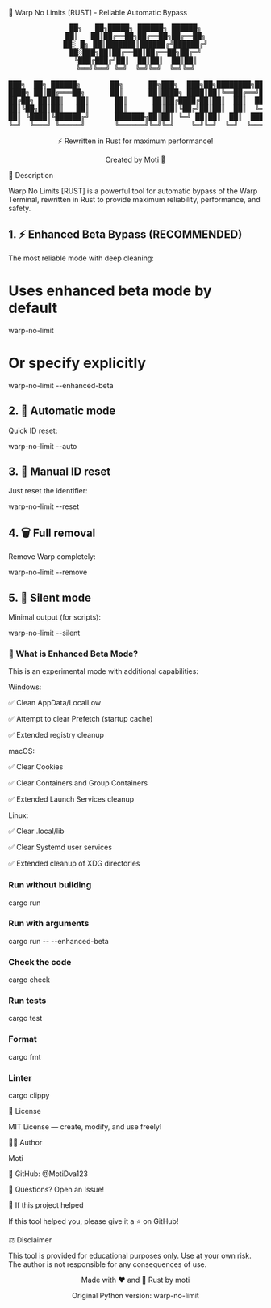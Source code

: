 🚀 Warp No Limits [RUST] - Reliable Automatic Bypass

<div align="center">

<pre>
██╗   ██╗█████╗ ██████╗ ██████╗
██║   ██║██╔══██╗██╔══██╗██╔══██╗
██░ █╗ ██║███████║██████╔╝██████╔╝
██░███╗██║██╔══██║██╔══██╗██╔═╝
╚███╔███╔╝██║  ██║██║  ██║██║
╚══╝╚══╝ ╚═╝  ╚═╝╚═╝  ╚═╝╚═╝

███╗  ██╗ ██████╗       ██╗      ██╗███╗  ███╗██╗████████╗███████╗
████╗ ██║██╔═══██╗      ██║      ██║████╗ ████║██║╚══██╔══╝██╔════╝
██╔██╗ ██║██║   ██║      ██║      ██║██╔████╔██║██║  ██║  ███████╗
██║╚██╗██║██║   ██║      ██║      ██║██║╚██╔╝██║██║  ██║  ╚════██║
██║ ╚████║╚██████╔╝      ███████╗██║██║ ╚═╝ ██║██║  ██║  ███████║
╚═╝  ╚═══╝ ╚═════╝       ╚══════╝╚═╝╚═╝    ╚═╝╚═╝  ╚═╝  ╚══════╝
</pre>

⚡ Rewritten in Rust for maximum performance!

Created by Moti 💫

</div>

📖 Description

Warp No Limits [RUST] is a powerful tool for automatic bypass of the Warp Terminal, rewritten in Rust to provide maximum reliability, performance, and safety.


## 1. ⚡ Enhanced Beta Bypass (RECOMMENDED)

The most reliable mode with deep cleaning:

# Uses enhanced beta mode by default
warp-no-limit

# Or specify explicitly
warp-no-limit --enhanced-beta




## 2. 🤖 Automatic mode

Quick ID reset:

warp-no-limit --auto


## 3. 🔄 Manual ID reset

Just reset the identifier:

warp-no-limit --reset


## 4. 🗑️ Full removal

Remove Warp completely:

warp-no-limit --remove


## 5. 🤫 Silent mode

Minimal output (for scripts):

warp-no-limit --silent





### 🔬 What is Enhanced Beta Mode?

This is an experimental mode with additional capabilities:

Windows:

✅ Clean AppData/LocalLow

✅ Attempt to clear Prefetch (startup cache)

✅ Extended registry cleanup

macOS:

✅ Clear Cookies

✅ Clear Containers and Group Containers

✅ Extended Launch Services cleanup

Linux:

✅ Clear .local/lib

✅ Clear Systemd user services

✅ Extended cleanup of XDG directories

### Run without building
cargo run

### Run with arguments
cargo run -- --enhanced-beta

### Check the code
cargo check

### Run tests
cargo test

### Format
cargo fmt

### Linter
cargo clippy


📜 License

MIT License — create, modify, and use freely!

👨‍💻 Author

Moti

🔗 GitHub: @MotiDva123

📧 Questions? Open an Issue!

🌟 If this project helped

If this tool helped you, please give it a ⭐ on GitHub!

⚖️ Disclaimer

This tool is provided for educational purposes only.
Use at your own risk. The author is not responsible for any consequences of use.

<div align="center">

Made with ❤️ and 🦀 Rust by moti

Original Python version: warp-no-limit

</div>


